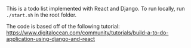 This is a todo list implemented with React and Django. To run locally, run `./start.sh` in the root folder.

The code is based off of the following tutorial: https://www.digitalocean.com/community/tutorials/build-a-to-do-application-using-django-and-react
